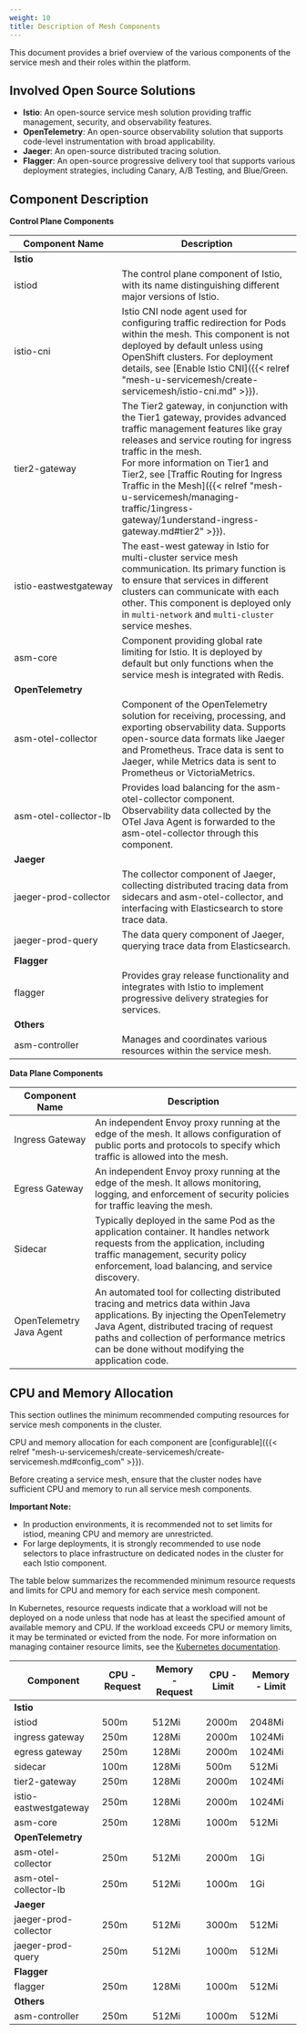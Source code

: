 ```yaml
---
weight: 10
title: Description of Mesh Components
---
```


This document provides a brief overview of the various components of the service mesh and their roles within the platform.

## Involved Open Source Solutions

- **Istio**: An open-source service mesh solution providing traffic management, security, and observability features.
- **OpenTelemetry**: An open-source observability solution that supports code-level instrumentation with broad applicability.
- **Jaeger**: An open-source distributed tracing solution.
- **Flagger**: An open-source progressive delivery tool that supports various deployment strategies, including Canary, A/B Testing, and Blue/Green.

## Component Description

<style>
  .nowrap {
    white-space: nowrap;
  }
</style>

**Control Plane Components**

| Component Name | Description |
| -------------- | ----------- |
| **Istio** | |
| <span class="nowrap">istiod | The control plane component of Istio, with its name distinguishing different major versions of Istio. |
| <span class="nowrap">istio-cni | Istio CNI node agent used for configuring traffic redirection for Pods within the mesh. This component is not deployed by default unless using OpenShift clusters. For deployment details, see [Enable Istio CNI]({{< relref "mesh-u-servicemesh/create-servicemesh/istio-cni.md" >}}). |
| <span class="nowrap">tier2-gateway | The Tier2 gateway, in conjunction with the Tier1 gateway, provides advanced traffic management features like gray releases and service routing for ingress traffic in the mesh. <br> For more information on Tier1 and Tier2, see [Traffic Routing for Ingress Traffic in the Mesh]({{< relref "mesh-u-servicemesh/managing-traffic/1ingress-gateway/1understand-ingress-gateway.md#tier2" >}}). |
| <span class="nowrap">istio-eastwestgateway | The east-west gateway in Istio for multi-cluster service mesh communication. Its primary function is to ensure that services in different clusters can communicate with each other. This component is deployed only in `multi-network` and `multi-cluster` service meshes. |
| <span class="nowrap">asm-core | Component providing global rate limiting for Istio. It is deployed by default but only functions when the service mesh is integrated with Redis. |
| **OpenTelemetry** | |
| <span class="nowrap">asm-otel-collector | Component of the OpenTelemetry solution for receiving, processing, and exporting observability data. Supports open-source data formats like Jaeger and Prometheus. Trace data is sent to Jaeger, while Metrics data is sent to Prometheus or VictoriaMetrics. |
| <span class="nowrap">asm-otel-collector-lb | Provides load balancing for the asm-otel-collector component. Observability data collected by the OTel Java Agent is forwarded to the asm-otel-collector through this component. |
| **Jaeger** | |
| <span class="nowrap">jaeger-prod-collector | The collector component of Jaeger, collecting distributed tracing data from sidecars and asm-otel-collector, and interfacing with Elasticsearch to store trace data. |
| <span class="nowrap">jaeger-prod-query | The data query component of Jaeger, querying trace data from Elasticsearch. |
| **Flagger** | |
| <span class="nowrap">flagger | Provides gray release functionality and integrates with Istio to implement progressive delivery strategies for services. |
| **Others** | |
| <span class="nowrap">asm-controller | Manages and coordinates various resources within the service mesh. |

**Data Plane Components**

| Component Name | Description |
| -------------- | ----------- |
| Ingress Gateway | An independent Envoy proxy running at the edge of the mesh. It allows configuration of public ports and protocols to specify which traffic is allowed into the mesh. |
| Egress Gateway | An independent Envoy proxy running at the edge of the mesh. It allows monitoring, logging, and enforcement of security policies for traffic leaving the mesh. |
| Sidecar | Typically deployed in the same Pod as the application container. It handles network requests from the application, including traffic management, security policy enforcement, load balancing, and service discovery. |
| OpenTelemetry Java Agent | An automated tool for collecting distributed tracing and metrics data within Java applications. By injecting the OpenTelemetry Java Agent, distributed tracing of request paths and collection of performance metrics can be done without modifying the application code. |

## CPU and Memory Allocation

This section outlines the minimum recommended computing resources for service mesh components in the cluster.

CPU and memory allocation for each component are [configurable]({{< relref "mesh-u-servicemesh/create-servicemesh/create-servicemesh.md#config_com" >}}).

Before creating a service mesh, ensure that the cluster nodes have sufficient CPU and memory to run all service mesh components.

**Important Note:**

- In production environments, it is recommended not to set limits for istiod, meaning CPU and memory are unrestricted.
- For large deployments, it is strongly recommended to use node selectors to place infrastructure on dedicated nodes in the cluster for each Istio component.

The table below summarizes the recommended minimum resource requests and limits for CPU and memory for each service mesh component.

In Kubernetes, resource requests indicate that a workload will not be deployed on a node unless that node has at least the specified amount of available memory and CPU. If the workload exceeds CPU or memory limits, it may be terminated or evicted from the node. For more information on managing container resource limits, see the [Kubernetes documentation](https://kubernetes.io/docs/concepts/configuration/manage-compute-resources-container/).

| Component | CPU - Request | Memory - Request | CPU - Limit | Memory - Limit |
| --------- | ------------- | ----------------- | ----------- | --------------- |
| **Istio** | | | | |
| istiod | 500m | 512Mi | 2000m | 2048Mi |
| ingress gateway | 250m | 128Mi | 2000m | 1024Mi |
| egress gateway | 250m | 128Mi | 2000m | 1024Mi |
| sidecar | 100m | 128Mi | 500m | 512Mi |
| tier2-gateway | 250m | 128Mi | 2000m | 1024Mi |
| istio-eastwestgateway | 250m | 128Mi | 2000m | 1024Mi |
| asm-core | 250m | 128Mi | 1000m | 512Mi |
| **OpenTelemetry** | | | | |
| asm-otel-collector | 250m | 512Mi | 2000m | 1Gi |
| asm-otel-collector-lb | 250m | 512Mi | 1000m | 1Gi |
| **Jaeger** | | | | |
| jaeger-prod-collector | 250m | 512Mi | 3000m | 512Mi |
| jaeger-prod-query | 250m | 512Mi | 1000m | 512Mi |
| **Flagger** | | | | |
| flagger | 250m | 128Mi | 1000m | 512Mi |
| **Others** | | | | |
| asm-controller | 250m | 512Mi | 1000m | 512Mi |
